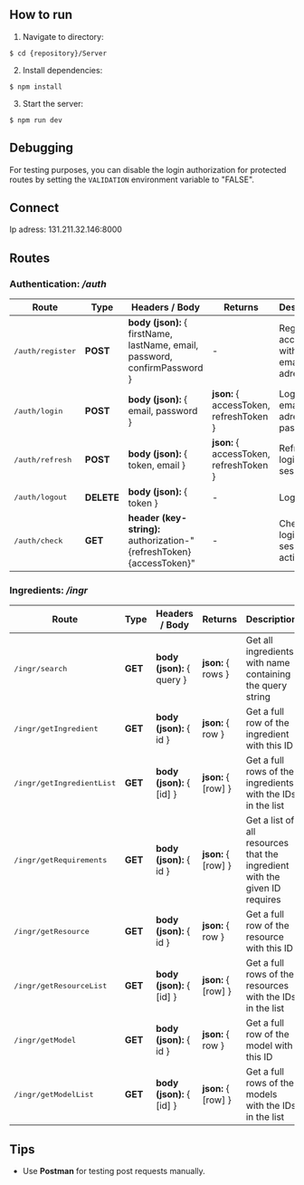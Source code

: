 ## How to run

1. Navigate to directory:

```console
$ cd {repository}/Server
```

2. Install dependencies:

```console
$ npm install
```

3. Start the server:

```console
$ npm run dev
```

## Debugging

For testing purposes, you can disable the login authorization for protected routes
by setting the `VALIDATION` environment variable to "FALSE".

## Connect

Ip adress: 131.211.32.146:8000

## Routes

### Authentication: _/auth_

<table >
<thead>
  <tr>
    <th>Route</span></th>
    <th>Type</th>
    <th>Headers / Body</th>
    <th>Returns</th>
    <th>Description</th>
  </tr>
</thead>
<tbody>
  <tr>
    <td><pre>/auth/register</pre></td>
    <td><b>POST</b></td>
    <td><b>body (json):</b> { firstName, lastName, email, password, confirmPassword }</td>
    <td> - </td>
    <td> Register an account with an email adress</td>
  </tr>
  <tr>
    <td><pre>/auth/login</pre></td>
    <td><b>POST</b></td>
    <td><b>body (json):</b> { email, password }</td>
    <td><b>json:</b> { accessToken, refreshToken }</td>
    <td> Login with email adress and password.</td>
  </tr>
  <tr>
    <td><pre>/auth/refresh</pre></td>
    <td><b>POST</b></td>
    <td><b>body (json):</b> { token, email }</td>
    <td><b>json:</b> { accessToken, refreshToken }</td>
    <td> Refresh login session </td>
  </tr>
  <tr>
    <td><pre>/auth/logout</pre></td>
    <td><b>DELETE</b></td>
    <td><b>body (json):</b> { token }</td>
    <td>-</td>
    <td> Logout </td>
  </tr>
  <tr>
    <td><pre>/auth/check</pre></td>
    <td><b>GET</b></td>
    <td><b>header (key-string):</b> authorization-"{refreshToken} {accessToken}"</td>
    <td>-</td>
    <td> Check if login session is active </td>
  </tr>
</tbody>
</table>

### Ingredients: _/ingr_

<table >
<thead>
  <tr>
    <th>Route</span></th>
    <th>Type</th>
    <th>Headers / Body</th>
    <th>Returns</th>
    <th>Description</th>
  </tr>
</thead>
<tbody>
  <tr>
    <td><pre>/ingr/search</pre></td>
    <td><b>GET</b></td>
    <td><b>body (json):</b> { query }</td>
    <td><b>json:</b> { rows }</td>
    <td> Get all ingredients with name containing the query string </td>
  </tr>
    <tr>
    <td><pre>/ingr/getIngredient</pre></td>
    <td><b>GET</b></td>
    <td><b>body (json):</b> { id }</td>
    <td><b>json:</b> { row }</td>
    <td> Get a full row of the ingredient with this ID </td>
  </tr>
  </tr>
    <tr>
    <td><pre>/ingr/getIngredientList</pre></td>
    <td><b>GET</b></td>
    <td><b>body (json):</b> { [id] }</td>
    <td><b>json:</b> { [row] }</td>
    <td> Get a full rows of the ingredients with the IDs in the list </td>
  </tr>
  </tr>
    <tr>
    <td><pre>/ingr/getRequirements</pre></td>
    <td><b>GET</b></td>
    <td><b>body (json):</b> { id }</td>
    <td><b>json:</b> { [row] }</td>
    <td> Get a list of all resources that the ingredient with the given ID requires </td>
  </tr>
  </tr>
    <tr>
    <td><pre>/ingr/getResource</pre></td>
    <td><b>GET</b></td>
    <td><b>body (json):</b> { id }</td>
    <td><b>json:</b> { row }</td>
    <td> Get a full row of the resource with this ID </td>
  </tr>
  </tr>
    <tr>
    <td><pre>/ingr/getResourceList</pre></td>
    <td><b>GET</b></td>
    <td><b>body (json):</b> { [id] }</td>
    <td><b>json:</b> { [row] }</td>
    <td> Get a full rows of the resources with the IDs in the list </td>
  </tr>
  </tr>
    <tr>
    <td><pre>/ingr/getModel</pre></td>
    <td><b>GET</b></td>
    <td><b>body (json):</b> { id }</td>
    <td><b>json:</b> { row }</td>
    <td> Get a full row of the model with this ID </td>
  </tr>
  </tr>
    <tr>
    <td><pre>/ingr/getModelList</pre></td>
    <td><b>GET</b></td>
    <td><b>body (json):</b> { [id] }</td>
    <td><b>json:</b> { [row] }</td>
    <td> Get a full rows of the models with the IDs in the list </td>
  </tr>
</tbody>
</table>

## Tips

-   Use **Postman** for testing post requests manually.

